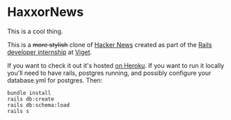# HaxxorNews

This is a cool thing.

This is a ~~more stylish~~ clone of [Hacker News](https://news.ycombinator.com/) created as part of the [Rails
developer internship](http://viget.com/about/careers/summer-2014-developer-intern)
at [Viget](http://viget.com/).

If you want to check it out it's hosted [on Heroku](http://viget-hn.herokuapp.com/).
If you want to run it locally you'll need to have rails, postgres running, and
possibly configure your database.yml for postgres. Then:

```
bundle install
rails db:create
rails db:schema:load
rails s
```
